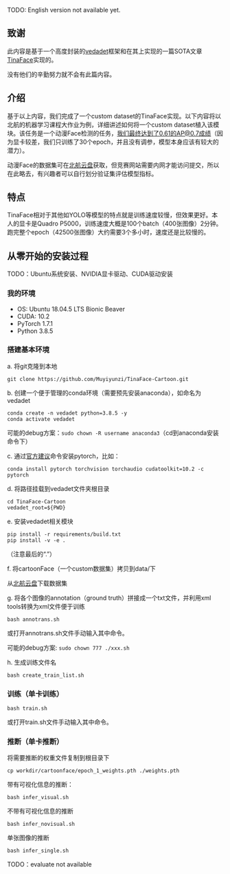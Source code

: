 TODO: English version not available yet.

## 致谢

此内容是基于一个高度封装的[vedadet](https://github.com/Media-Smart/vedadet)框架和在其上实现的一篇SOTA文章[TinaFace](https://github.com/Media-Smart/vedadet/tree/main/configs/trainval/tinaface)实现的。

没有他们的辛勤努力就不会有此篇内容。

## 介绍

基于以上内容，我们完成了一个custom dataset的TinaFace实现。以下内容将以北航的机器学习课程大作业为例，详细讲述如何将一个custom dataset植入该模块。该任务是一个动漫Face检测的任务，我们最终达到了0.61的AP@0.7成绩（因为显卡较差，我们只训练了30个epoch，并且没有调参，模型本身应该有较大的潜力）。

动漫Face的数据集可在[北航云盘](https://bhpan.buaa.edu.cn:443/link/F8282A2D99FF1884BDC1B36B31521540)获取，但竞赛网站需要内网才能访问提交，所以在此略去，有兴趣者可以自行划分验证集评估模型指标。

## 特点

TinaFace相对于其他如YOLO等模型的特点就是训练速度较慢，但效果更好。本人的显卡是Quadro P5000，训练速度大概是100个batch（400张图像）2分钟。跑完整个epoch（42500张图像）大约需要3个多小时，速度还是比较慢的。

## 从零开始的安装过程

TODO：Ubuntu系统安装、NVIDIA显卡驱动、CUDA驱动安装

### 我的环境

- OS: Ubuntu 18.04.5 LTS Bionic Beaver
- CUDA: 10.2
- PyTorch 1.7.1
- Python 3.8.5

### 搭建基本环境

a. 将git克隆到本地

```shell
git clone https://github.com/Muyiyunzi/TinaFace-Cartoon.git
```

b. 创建一个便于管理的conda环境（需要预先安装anaconda），如命名为vedadet

```shell
conda create -n vedadet python=3.8.5 -y
conda activate vedadet
```

可能的debug方案：```sudo chown -R username anaconda3```（cd到anaconda安装命令下）

c. 通过[官方建议](https://pytorch.org/)命令安装pytorch，比如：

```shell
conda install pytorch torchvision torchaudio cudatoolkit=10.2 -c pytorch
```

d. 将路径挂载到vedadet文件夹根目录
```shell
cd TinaFace-Cartoon
vedadet_root=${PWD}
```

e. 安装vedadet相关模块
```shell
pip install -r requirements/build.txt
pip install -v -e .
```

（注意最后的“.”）

f. 将cartoonFace（一个custom数据集）拷贝到data/下

从[北航云盘](https://bhpan.buaa.edu.cn:443/link/F8282A2D99FF1884BDC1B36B31521540)下载数据集

g. 将各个图像的annotation（ground truth）拼接成一个txt文件，并利用xml tools转换为xml文件便于训练
```shell
bash annotrans.sh
```

或打开annotrans.sh文件手动输入其中命令。

可能的debug方案: ```sudo chown 777 ./xxx.sh```

h. 生成训练文件名
```shell
bash create_train_list.sh
```

### 训练（单卡训练）
```shell
bash train.sh
```
或打开train.sh文件手动输入其中命令。

### 推断（单卡推断）

将需要推断的权重文件复制到根目录下
```shell
cp workdir/cartoonface/epoch_1_weights.pth ./weights.pth
```

带有可视化信息的推断：
```shell
bash infer_visual.sh
```

不带有可视化信息的推断
```shell
bash infer_novisual.sh
```

单张图像的推断
```shell
bash infer_single.sh
```

TODO：evaluate not available